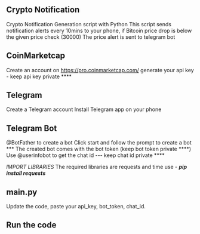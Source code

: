  Crypto Notification
--------
Crypto Notification Generation script with Python
This script sends notification alerts every 10mins to your phone, if Bitcoin price drop is below the given price check (30000)
The price alert is sent to telegram bot

CoinMarketcap
-----------
Create an account on https://pro.coinmarketcap.com/
generate your api key - keep api key private ****

Telegram
--------
Create a Telegram account
Install Telegram app on your phone

Telegram Bot
----------
@BotFather to create a bot
Click start and follow the prompt to create a bot
*** The created bot comes with the bot token (keep bot token private ****)
Use @userinfobot to get the chat id --- keep chat id private ****

*IMPORT LIBRARIES*
The required libraries are requests and time
use - ***pip install requests***

main.py
-------
Update the code, paste your api_key, bot_token, chat_id.

Run the code
----------
